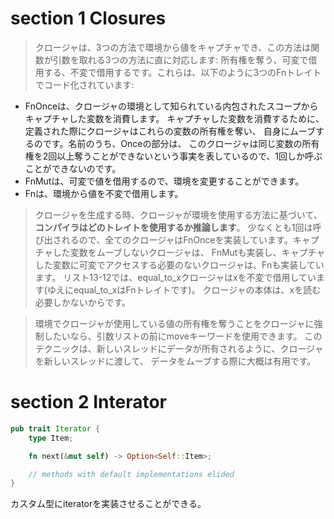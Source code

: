 # section 1 Closures

> クロージャは、3つの方法で環境から値をキャプチャでき、この方法は関数が引数を取れる3つの方法に直に対応します: 所有権を奪う、可変で借用する、不変で借用するです。これらは、以下のように3つのFnトレイトでコード化されています:

* FnOnceは、クロージャの環境として知られている内包されたスコープからキャプチャした変数を消費します。 キャプチャした変数を消費するために、定義された際にクロージャはこれらの変数の所有権を奪い、 自身にムーブするのです。名前のうち、Onceの部分は、 このクロージャは同じ変数の所有権を2回以上奪うことができないという事実を表しているので、1回しか呼ぶことができないのです。
* FnMutは、可変で値を借用するので、環境を変更することができます。
* Fnは、環境から値を不変で借用します。

> クロージャを生成する時、クロージャが環境を使用する方法に基づいて、__コンパイラはどのトレイトを使用するか推論します__。 少なくとも1回は呼び出されるので、全てのクロージャはFnOnceを実装しています。キャプチャした変数をムーブしないクロージャは、 FnMutも実装し、キャプチャした変数に可変でアクセスする必要のないクロージャは、Fnも実装しています。 リスト13-12では、equal_to_xクロージャはxを不変で借用しています(ゆえにequal_to_xはFnトレイトです)。 クロージャの本体は、xを読む必要しかないからです。

> 環境でクロージャが使用している値の所有権を奪うことをクロージャに強制したいなら、引数リストの前にmoveキーワードを使用できます。 このテクニックは、新しいスレッドにデータが所有されるように、クロージャを新しいスレッドに渡して、 データをムーブする際に大概は有用です。

# section 2 Interator

```rust
pub trait Iterator {
    type Item;

    fn next(&mut self) -> Option<Self::Item>;

    // methods with default implementations elided
}
```

カスタム型にiteratorを実装させることができる。
